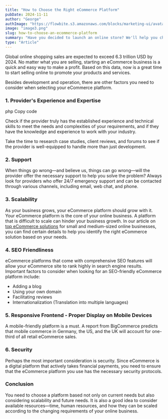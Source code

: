 ```yaml
---
title: "How to Choose the Right eCommerce Platform"
pubDate: 2024-11-11
author: "George"
authImage: "https://flowbite.s3.amazonaws.com/blocks/marketing-ui/avatars/bonnie-green.png"
image: "image3.png"
slug: how-to-choose-an-ecommerce-platform
summary: "Have you decided to launch an online store? We'll help you choose the right solution."
type: "Article"
---
```


<article>
	<section class="mb-12">
		<p class="mb-6">
			Global online shopping sales are expected to exceed 6.3 trillion USD by 2024. No matter what you are selling, starting an eCommerce business is a quick and easy way to make a profit. Based on
			this data, now is a great time to start selling online to promote your products and services.
		</p>
		<p class="mb-6">Besides development and operation, there are other factors you need to consider when selecting your eCommerce platform.</p>
		<h1 class="font-extrabold text-xl md:text-2xl lg:text-3xl mb-6">1. Provider's Experience and Expertise</h1>
		php Copy code
		<p class="mb-6">
			Check if the provider truly has the established experience and technical skills to meet the needs and complexities of your requirements, and if they have the knowledge and experience to work
			with your industry.
		</p>
		<p class="mb-6">Take the time to research case studies, client reviews, and forums to see if the provider is well-equipped to handle more than just development.</p>
		<h1 class="font-extrabold text-xl md:text-2xl lg:text-3xl mb-6">2. Support</h1>
		<p class="mb-6">
			When things go wrong—and believe us, things can go wrong—will the provider offer the necessary support to help you solve the problem? Always look for providers who offer 24/7 emergency support
			and can be contacted through various channels, including email, web chat, and phone.
		</p>
		<h1 class="font-extrabold text-xl md:text-2xl lg:text-3xl mb-6">3. Scalability</h1>
		<p class="mb-6">
			As your business grows, your eCommerce platform should grow with it. Your eCommerce platform is the core of your online business. A platform that is difficult to scale can hinder your business
			growth. In our article on
			<a href="/top-5-platforme-ecommerce" class="link">top eCommerce solutions</a>
			for small and medium-sized online businesses, you can find certain details to help you identify the right eCommerce solution based on your needs.
		</p>
		<h1 class="font-extrabold text-xl md:text-2xl lg:text-3xl mb-6">4. SEO Friendliness</h1>
		<p class="mb-6">
			eCommerce platforms that come with comprehensive SEO features will allow your eCommerce site to rank highly in search engine results. Important factors to consider when looking for an
			SEO-friendly eCommerce platform include:
		</p>
		<ul class="mb-6">
			<li>Adding a blog</li>
			<li>Using your own domain</li>
			<li>Facilitating reviews</li>
			<li>Internationalization (Translation into multiple languages)</li>
		</ul>
		<h1 class="font-extrabold text-xl md:text-2xl lg:text-3xl mb-6">5. Responsive Frontend - Proper Display on Mobile Devices</h1>
		<p class="mb-6">
			A mobile-friendly platform is a must. A report from BigCommerce predicts that mobile commerce in Germany, the US, and the UK will account for one-third of all retail eCommerce sales.
		</p>
		<h1 class="font-extrabold text-xl md:text-2xl lg:text-3xl mb-6">6. Security</h1>
		<p class="mb-6">
			Perhaps the most important consideration is security. Since eCommerce is a digital platform that actively takes financial payments, you need to ensure that the eCommerce platform you use has the
			necessary security protocols.
		</p>
		<h1 class="font-extrabold text-xl md:text-2xl lg:text-3xl mb-6">Conclusion</h1>
		<p class="mb-6">
			You need to choose a platform based not only on current needs but also considering scalability and future needs. It is also a good idea to consider available resources—time, human resources, and
			how they can be scaled according to the changing requirements of your online business.
		</p>
	</section>
</article>
